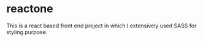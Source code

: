 # reactone
This is a react based front end project in which I extensively used SASS for styling purpose.
